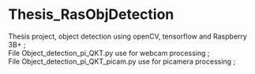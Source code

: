 # Thesis_RasObjDetection
Thesis project, object detection using openCV, tensorflow and Raspberry 3B+ ;  
File Object_detection_pi_QKT.py use for webcam processing                   ;  
File Object_detection_pi_QKT_picam.py use for picamera processing           ;  
